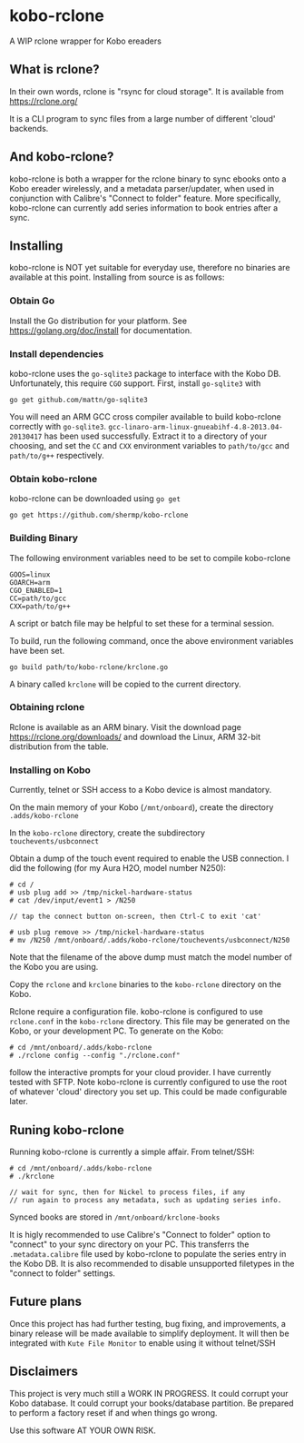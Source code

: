 # kobo-rclone
A WIP rclone wrapper for Kobo ereaders

## What is rclone?
In their own words, rclone is "rsync for cloud storage". It is available from https://rclone.org/

It is a CLI program to sync files from a large number of different 'cloud' backends.

## And kobo-rclone?
kobo-rclone is both a wrapper for the rclone binary to sync ebooks onto a Kobo ereader wirelessly, and a metadata parser/updater, when used in conjunction with Calibre's "Connect to folder" feature. More specifically, kobo-rclone can currently add series information to book entries after a sync.

## Installing
kobo-rclone is NOT yet suitable for everyday use, therefore no binaries are available at this point. Installing from source is as follows:

### Obtain Go
Install the Go distribution for your platform. See https://golang.org/doc/install for documentation.

### Install dependencies
kobo-rclone uses the `go-sqlite3` package to interface with the Kobo DB. Unfortunately, this require `CGO` support. First, install `go-sqlite3` with
```
go get github.com/mattn/go-sqlite3
```
You will need an ARM GCC cross compiler available to build kobo-rclone correctly with `go-sqlite3`. `gcc-linaro-arm-linux-gnueabihf-4.8-2013.04-20130417` has been used successfully. Extract it to a directory of your choosing, and set the `CC` and `CXX` environment variables to `path/to/gcc` and `path/to/g++` respectively.

### Obtain kobo-rclone
kobo-rclone can be downloaded using `go get`
```
go get https://github.com/shermp/kobo-rclone
```

### Building Binary
The following environment variables need to be set to compile kobo-rclone
```
GOOS=linux
GOARCH=arm
CGO_ENABLED=1
CC=path/to/gcc
CXX=path/to/g++
```
A script or batch file may be helpful to set these for a terminal session.

To build, run the following command, once the above environment variables have been set.
```
go build path/to/kobo-rclone/krclone.go
```
A binary called `krclone` will be copied to the current directory.

### Obtaining rclone
Rclone is available as an ARM binary. Visit the download page https://rclone.org/downloads/ and download the Linux, ARM 32-bit distribution from the table.

### Installing on Kobo
Currently, telnet or SSH access to a Kobo device is almost mandatory.

On the main memory of your Kobo (`/mnt/onboard`), create the directory `.adds/kobo-rclone`

In the `kobo-rclone` directory, create the subdirectory `touchevents/usbconnect`

Obtain a dump of the touch event required to enable the USB connection. I did the following (for my Aura H2O, model number N250):
```
# cd /
# usb plug add >> /tmp/nickel-hardware-status
# cat /dev/input/event1 > /N250

// tap the connect button on-screen, then Ctrl-C to exit 'cat'

# usb plug remove >> /tmp/nickel-hardware-status
# mv /N250 /mnt/onboard/.adds/kobo-rclone/touchevents/usbconnect/N250
```
Note that the filename of the above dump must match the model number of the Kobo you are using.

Copy the `rclone` and `krclone` binaries to the `kobo-rclone` directory on the Kobo.

Rclone require a configuration file. kobo-rclone is configured to use `rclone.conf` in the `kobo-rclone` directory. This file may be generated on the Kobo, or your development PC. To generate on the Kobo:
```
# cd /mnt/onboard/.adds/kobo-rclone
# ./rclone config --config "./rclone.conf"
```
follow the interactive prompts for your cloud provider. I have currently tested with SFTP. Note kobo-rclone is currently configured to use the root of whatever 'cloud' directory you set up. This could be made configurable later.

## Runing kobo-rclone
Running kobo-rclone is currently a simple affair. From telnet/SSH:
```
# cd /mnt/onboard/.adds/kobo-rclone
# ./krclone

// wait for sync, then for Nickel to process files, if any
// run again to process any metadata, such as updating series info.
```
Synced books are stored in `/mnt/onboard/krclone-books`

It is higly recommended to use Calibre's "Connect to folder" option to "connect" to your sync directory on your PC. This transferrs the `.metadata.calibre` file used by kobo-rclone to populate the series entry in the Kobo DB. It is also recommended to disable unsupported filetypes in the "connect to folder" settings.

## Future plans
Once this project has had further testing, bug fixing, and improvements, a binary release will be made available to simplify deployment. It will then be integrated with `Kute File Monitor` to enable using it without telnet/SSH

## Disclaimers
This project is very much still a WORK IN PROGRESS. It could corrupt your Kobo database. It could corrupt your books/database partition. Be prepared to perform a factory reset if and when things go wrong.

Use this software AT YOUR OWN RISK.